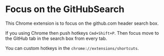 # Focus on the GitHubSearch

This Chrome extension is to focus on the github.com header search box.

If you using Chrome then push hotkeys `Cmd+Shift+P`.
Then focus move to the GitHub tab in the search box from every tab.

You can custom hotkeys in the `chrome://extensions/shortcuts`.
